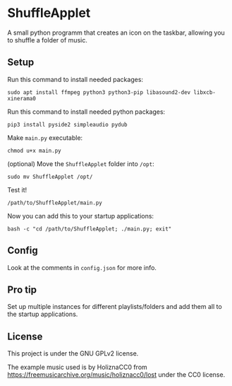 # ShuffleApplet

A small python programm that creates an icon on the taskbar, allowing you to shuffle a folder of music.

## Setup

Run this command to install needed packages:

```
sudo apt install ffmpeg python3 python3-pip libasound2-dev libxcb-xinerama0
```

Run this command to install needed python packages:

```
pip3 install pyside2 simpleaudio pydub
```

Make `main.py` executable:

```
chmod u+x main.py
```

(optional) Move the `ShuffleApplet` folder into `/opt`:

```
sudo mv ShuffleApplet /opt/
```

Test it!

```
/path/to/ShuffleApplet/main.py
```

Now you can add this to your startup applications:

```
bash -c "cd /path/to/ShuffleApplet; ./main.py; exit"
```

## Config

Look at the comments in `config.json` for more info.

## Pro tip

Set up multiple instances for different playlists/folders and add them all to the startup applications.

## License

This project is under the GNU GPLv2 license.

The example music used is by HoliznaCC0 from https://freemusicarchive.org/music/holiznacc0/lost under the CC0 license.
